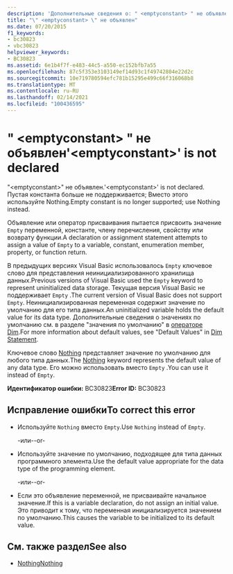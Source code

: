 ```yaml
---
description: 'Дополнительные сведения о: " <emptyconstant> " не объявлено'
title: "\" <emptyconstant> \" не объявлен"
ms.date: 07/20/2015
f1_keywords:
- bc30823
- vbc30823
helpviewer_keywords:
- BC30823
ms.assetid: 6e1b4f7f-e483-44c5-a550-ec152bfb7a55
ms.openlocfilehash: 87c5f353e3103149ef14d93c1f49742804e22d2c
ms.sourcegitcommit: 10e719780594efc781b15295e499c66f316068b8
ms.translationtype: MT
ms.contentlocale: ru-RU
ms.lasthandoff: 02/14/2021
ms.locfileid: "100436595"
---
```

# <a name="emptyconstant-is-not-declared"></a><span data-ttu-id="bab22-103">" \<emptyconstant> " не объявлен</span><span class="sxs-lookup"><span data-stu-id="bab22-103">'\<emptyconstant>' is not declared</span></span>

<span data-ttu-id="bab22-104">"\<emptyconstant>" не объявлен.</span><span class="sxs-lookup"><span data-stu-id="bab22-104">'\<emptyconstant>' is not declared.</span></span> <span data-ttu-id="bab22-105">Пустая константа больше не поддерживается; Вместо этого используйте Nothing.</span><span class="sxs-lookup"><span data-stu-id="bab22-105">Empty constant is no longer supported; use Nothing instead.</span></span>  
  
 <span data-ttu-id="bab22-106">Объявление или оператор присваивания пытается присвоить значение `Empty` переменной, константе, члену перечисления, свойству или возврату функции.</span><span class="sxs-lookup"><span data-stu-id="bab22-106">A declaration or assignment statement attempts to assign a value of `Empty` to a variable, constant, enumeration member, property, or function return.</span></span>  
  
 <span data-ttu-id="bab22-107">В предыдущих версиях Visual Basic использовалось `Empty` ключевое слово для представления неинициализированного хранилища данных.</span><span class="sxs-lookup"><span data-stu-id="bab22-107">Previous versions of Visual Basic used the `Empty` keyword to represent uninitialized data storage.</span></span> <span data-ttu-id="bab22-108">Текущая версия Visual Basic не поддерживает `Empty` .</span><span class="sxs-lookup"><span data-stu-id="bab22-108">The current version of Visual Basic does not support `Empty`.</span></span> <span data-ttu-id="bab22-109">Неинициализированная переменная содержит значение по умолчанию для его типа данных.</span><span class="sxs-lookup"><span data-stu-id="bab22-109">An uninitialized variable holds the default value for its data type.</span></span> <span data-ttu-id="bab22-110">Дополнительные сведения о значениях по умолчанию см. в разделе "значения по умолчанию" в [операторе Dim](../language-reference/statements/dim-statement.md).</span><span class="sxs-lookup"><span data-stu-id="bab22-110">For more information about default values, see "Default Values" in [Dim Statement](../language-reference/statements/dim-statement.md).</span></span>  
  
 <span data-ttu-id="bab22-111">Ключевое слово [Nothing](../language-reference/nothing.md) представляет значение по умолчанию для любого типа данных.</span><span class="sxs-lookup"><span data-stu-id="bab22-111">The [Nothing](../language-reference/nothing.md) keyword represents the default value of any data type.</span></span> <span data-ttu-id="bab22-112">Его можно использовать вместо `Empty` .</span><span class="sxs-lookup"><span data-stu-id="bab22-112">You can use it instead of `Empty`.</span></span>  
  
 <span data-ttu-id="bab22-113">**Идентификатор ошибки:** BC30823</span><span class="sxs-lookup"><span data-stu-id="bab22-113">**Error ID:** BC30823</span></span>  
  
## <a name="to-correct-this-error"></a><span data-ttu-id="bab22-114">Исправление ошибки</span><span class="sxs-lookup"><span data-stu-id="bab22-114">To correct this error</span></span>  
  
- <span data-ttu-id="bab22-115">Используйте `Nothing` вместо `Empty`.</span><span class="sxs-lookup"><span data-stu-id="bab22-115">Use `Nothing` instead of `Empty`.</span></span>  
  
     <span data-ttu-id="bab22-116">-или-</span><span class="sxs-lookup"><span data-stu-id="bab22-116">-or-</span></span>  
  
- <span data-ttu-id="bab22-117">Используйте значение по умолчанию, подходящее для типа данных программного элемента.</span><span class="sxs-lookup"><span data-stu-id="bab22-117">Use the default value appropriate for the data type of the programming element.</span></span>  
  
     <span data-ttu-id="bab22-118">-или-</span><span class="sxs-lookup"><span data-stu-id="bab22-118">-or-</span></span>  
  
- <span data-ttu-id="bab22-119">Если это объявление переменной, не присваивайте начальное значение.</span><span class="sxs-lookup"><span data-stu-id="bab22-119">If this is a variable declaration, do not assign an initial value.</span></span> <span data-ttu-id="bab22-120">Это приводит к тому, что переменная инициализируется значением по умолчанию.</span><span class="sxs-lookup"><span data-stu-id="bab22-120">This causes the variable to be initialized to its default value.</span></span>  
  
## <a name="see-also"></a><span data-ttu-id="bab22-121">См. также раздел</span><span class="sxs-lookup"><span data-stu-id="bab22-121">See also</span></span>

- [<span data-ttu-id="bab22-122">Nothing</span><span class="sxs-lookup"><span data-stu-id="bab22-122">Nothing</span></span>](../language-reference/nothing.md)
